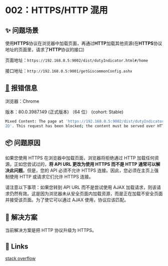 # 002：HTTPS/HTTP 混用

## ✨ 问题场景

使用**HTTPS**协议在浏览器中加载页面，再通过**HTTP**加载其他资源(在**HTTPS**协议地址的页面里，请求了**HTTP**协议的接口)

页面地址：`https://192.168.0.5:9002/dist/dutyIndicator.html#/home`

接口地址：`http://192.168.0.5:9001/getGiscommonConfig.ashx`

## [🐛](https://github.com/ant-design/ant-design/commit/85fcf0fe6e95aa392b3dde70e7a5593fc1765ba3) 报错信息

浏览器：Chrome

版本：80.0.3987.149 (正式版本) （64 位） (cohort: Stable)

```bash
Mixed Content: The page at 'https://192.168.0.5:9002/dist/dutyIndicator.html#/home' was loaded over HTTPS, but requested an insecure resource 'http://192.168.0.5:9001/snlt/mtnx/login/check/?name=MYWARtaW4%3DD&password=MMTAIzNDU
2D'. This request has been blocked; the content must be served over HTTPS.
```

## 📦 问题原因

如果您使用 HTTPS 在浏览器中加载页面，浏览器将拒绝通过 HTTP 加载任何资源。正如您尝试过的，**将 API URL 更改为使用 HTTPS 而不是 HTTP 通常可以解决此问题**。但是，您的 API 必须不允许 HTTPS 连接。因此，您必须在主页上强制使用 HTTP 或请求它们允许 HTTPS 连接。

请注意以下事项：如果您转到 API URL 而不是尝试使用 AJAX 加载请求，则该请求仍然有效。这是因为浏览器未从安全页面内加载资源，而是正在加载不安全页面并接受该页面。为了使它可以通过 AJAX 使用，协议应该匹配。<br />

## 🔨 解决方案

当前解决方案是把 HTTP 协议升级为 HTTPS。

## 🔗 Links

[stack overflow](https://stackoverflow.com/questions/33507566/mixed-content-blocked-when-running-an-http-ajax-operation-in-an-https-page)
